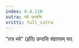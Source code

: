 ```yaml
---
index: 4.4.110
sutra: भवे छन्दसि
vritti: full_sutra
---
```


"तत्र भवे" (इति) छन्दसि  संज्ञायाम् यत् 